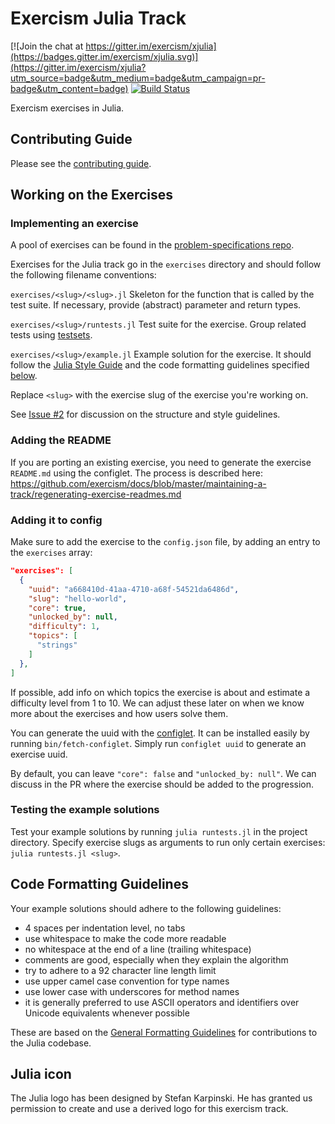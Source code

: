 # Exercism Julia Track

[![Join the chat at https://gitter.im/exercism/xjulia](https://badges.gitter.im/exercism/xjulia.svg)](https://gitter.im/exercism/xjulia?utm_source=badge&utm_medium=badge&utm_campaign=pr-badge&utm_content=badge)
[![Build Status](https://travis-ci.org/exercism/julia.svg?branch=master)](https://travis-ci.org/exercism/julia)

Exercism exercises in Julia.

## Contributing Guide

Please see the [contributing guide](https://github.com/exercism/docs/blob/master/contributing-to-language-tracks/README.md).

## Working on the Exercises

### Implementing an exercise

A pool of exercises can be found in the [problem-specifications repo](https://github.com/exercism/problem-specifications).

Exercises for the Julia track go in the `exercises` directory and should follow the following filename conventions:

`exercises/<slug>/<slug>.jl` Skeleton for the function that is called by the test suite. If necessary, provide (abstract) parameter and return types.

`exercises/<slug>/runtests.jl` Test suite for the exercise. Group related tests using [testsets](http://docs.julialang.org/en/release-0.5/stdlib/test/#working-with-test-sets).

`exercises/<slug>/example.jl` Example solution for the exercise. It should follow the [Julia Style Guide](http://docs.julialang.org/en/release-0.5/manual/style-guide/) and the code formatting guidelines specified [below](#code-formatting-guidelines).

Replace `<slug>` with the exercise slug of the exercise you're working on.

See [Issue #2](https://github.com/exercism/julia/issues/2) for discussion on the structure and style guidelines.

### Adding the README
If you are porting an existing exercise, you need to generate the exercise `README.md` using the configlet. The process is described here: https://github.com/exercism/docs/blob/master/maintaining-a-track/regenerating-exercise-readmes.md

### Adding it to config

Make sure to add the exercise to the `config.json` file, by adding an entry to the `exercises` array:
```json
"exercises": [
  {
    "uuid": "a668410d-41aa-4710-a68f-54521da6486d",
    "slug": "hello-world",
    "core": true,
    "unlocked_by": null,
    "difficulty": 1,
    "topics": [
      "strings"
    ]
  },
]
```
If possible, add info on which topics the exercise is about and estimate a difficulty level from 1 to 10. We can adjust these later on when we know more about the exercises and how users solve them.

You can generate the uuid with the [configlet](https://github.com/exercism/configlet). It can be installed easily by running `bin/fetch-configlet`. Simply run `configlet uuid` to generate an exercise uuid.

By default, you can leave `"core": false` and `"unlocked_by: null"`. We can discuss in the PR where the exercise should be added to the progression.

### Testing the example solutions
Test your example solutions by running `julia runtests.jl` in the project directory. Specify exercise slugs as arguments to run only certain exercises: `julia runtests.jl <slug>`.

## Code Formatting Guidelines
Your example solutions should adhere to the following guidelines:
- 4 spaces per indentation level, no tabs
- use whitespace to make the code more readable
- no whitespace at the end of a line (trailing whitespace)
- comments are good, especially when they explain the algorithm
- try to adhere to a 92 character line length limit
- use upper camel case convention for type names
- use lower case with underscores for method names
- it is generally preferred to use ASCII operators and identifiers over Unicode equivalents whenever possible

These are based on the [General Formatting Guidelines](https://github.com/JuliaLang/julia/blob/master/CONTRIBUTING.md#general-formatting-guidelines-for-julia-code-contributions) for contributions to the Julia codebase.

## Julia icon
The Julia logo has been designed by Stefan Karpinski. He has granted us permission to create and use a derived logo for this exercism track.
